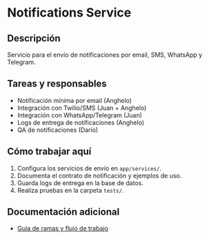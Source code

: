 # Notifications Service

## Descripción
Servicio para el envío de notificaciones por email, SMS, WhatsApp y Telegram.

## Tareas y responsables
- Notificación mínima por email (Anghelo)
- Integración con Twilio/SMS (Juan + Anghelo)
- Integración con WhatsApp/Telegram (Juan)
- Logs de entrega de notificaciones (Anghelo)
- QA de notificaciones (Darío)

## Cómo trabajar aquí
1. Configura los servicios de envío en `app/services/`.
2. Documenta el contrato de notificación y ejemplos de uso.
3. Guarda logs de entrega en la base de datos.
4. Realiza pruebas en la carpeta `tests/`.

## Documentación adicional
- [Guía de ramas y flujo de trabajo](../../README.md)
